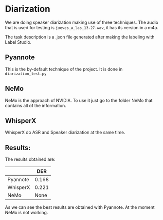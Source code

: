# Diarization

We are doing speaker diarization making use of three techniques. The audio that is used for testing is ```jueves_a_las_13-27.wav```, it has its version in a m4a. 

The task description is a .json file generated after making the labeling with Label Studio.

## Pyannote

This is the by-default technique of the project. It is done in ```diarization_test.py```

## NeMo

NeMo is the approach of NVIDIA. To use it just go to the folder NeMo that contains all of the information. 

## WhisperX

WhisperX do ASR and Speaker diarization at the same time. 


## Results:

The results obtained are:

|          	| DER   	|
|----------	|-------	|
| Pyannote 	| 0.168 	|
| WhisperX 	| 0.221 	|
| NeMo     	| None  	|

As we can see the best results are obtained with Pyannote. At the moment NeMo is not working. 